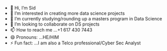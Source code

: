 - 👋 Hi, I’m Sid
- 👀 I’m interested in creating more data science projects
- 🌱 I’m currently studying/rounding up a masters program in Data Science
- 💞️ I’m looking to collaborate on DS projects
- 📫 How to reach me ...+1 617 430 7443
- 😄 Pronouns: ...HE/HIM
- ⚡ Fun fact: ...I am also a Telco professional/Cyber Sec Analyst
<!---
jfarotimi/jfarotimi is a ✨ A versatile INFOTECH professional with expertise in data analysis/science, business analysis, and product management, I bring a unique skill set to drive success in diverse projects. My data analytics skills enable me to extract actionable insights from complex datasets, empowering informed decision-making. With a keen business acumen, I excel in bridging the gap between technical insights and strategic objectives, ensuring alignment with organizational goals. Additionally, my proficiency in product management allows me to envision, develop, and launch innovative solutions that resonate with user needs and market trends. Leveraging my interdisciplinary skills, I am committed to delivering value across data-driven analytics, business strategy, and product innovation. Let's collaborate to elevate your projects to new heights.
 ✨ repository because its `README.md` (this file) appears on your GitHub profile.
You can click the Preview link to take a look at your changes.
--->
